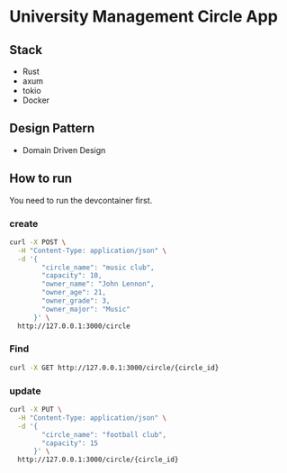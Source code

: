 # University Management Circle App

## Stack

- Rust
- axum
- tokio
- Docker

## Design Pattern

- Domain Driven Design

## How to run

You need to run the devcontainer first.

### create 
```bash
curl -X POST \
  -H "Content-Type: application/json" \
  -d '{
        "circle_name": "music club",
        "capacity": 10,
        "owner_name": "John Lennon",
        "owner_age": 21,
        "owner_grade": 3,
        "owner_major": "Music"
      }' \
  http://127.0.0.1:3000/circle
```

### Find
```bash
curl -X GET http://127.0.0.1:3000/circle/{circle_id}
``` 

### update
```bash
curl -X PUT \
  -H "Content-Type: application/json" \
  -d '{
        "circle_name": "football club",
        "capacity": 15
      }' \
  http://127.0.0.1:3000/circle/{circle_id}
```

